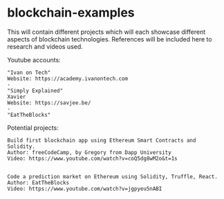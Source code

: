 # blockchain-examples
This will contain different projects which will each showcase different aspects of blockchain technologies. References will be included here to research and videos used.



Youtube accounts:

    "Ivan on Tech"
    Website: https://academy.ivanontech.com
    -
    "Simply Explained"
    Xavier
    Website: https://savjee.be/
    -
    "EatTheBlocks"


Potential projects:

    Build first blockchain app using Ethereum Smart Contracts and Solidity.
    Author: freeCodeCamp, by Gregory from Dapp University
    Video: https://www.youtube.com/watch?v=coQ5dg8wM2o&t=1s


    Code a prediction market on Ethereum using Solidity, Truffle, React.
    Author: EatTheBlocks
    Video: https://www.youtube.com/watch?v=jgpyeu5nABI

    